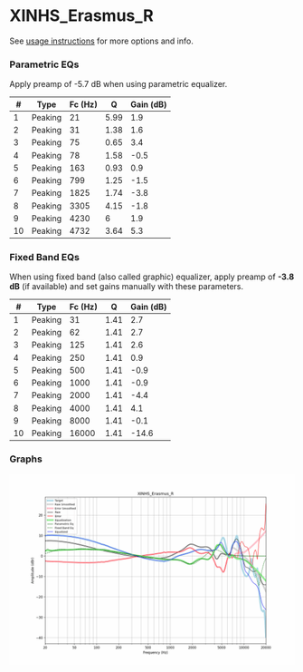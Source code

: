 # XINHS_Erasmus_R
See [usage instructions](https://github.com/jaakkopasanen/AutoEq#usage) for more options and info.

### Parametric EQs
Apply preamp of -5.7 dB when using parametric equalizer.

|   # | Type    |   Fc (Hz) |    Q |   Gain (dB) |
|-----|---------|-----------|------|-------------|
|   1 | Peaking |        21 | 5.99 |         1.9 |
|   2 | Peaking |        31 | 1.38 |         1.6 |
|   3 | Peaking |        75 | 0.65 |         3.4 |
|   4 | Peaking |        78 | 1.58 |        -0.5 |
|   5 | Peaking |       163 | 0.93 |         0.9 |
|   6 | Peaking |       799 | 1.25 |        -1.5 |
|   7 | Peaking |      1825 | 1.74 |        -3.8 |
|   8 | Peaking |      3305 | 4.15 |        -1.8 |
|   9 | Peaking |      4230 | 6    |         1.9 |
|  10 | Peaking |      4732 | 3.64 |         5.3 |

### Fixed Band EQs
When using fixed band (also called graphic) equalizer, apply preamp of **-3.8 dB** (if available) and set gains manually with these parameters.

|   # | Type    |   Fc (Hz) |    Q |   Gain (dB) |
|-----|---------|-----------|------|-------------|
|   1 | Peaking |        31 | 1.41 |         2.7 |
|   2 | Peaking |        62 | 1.41 |         2.7 |
|   3 | Peaking |       125 | 1.41 |         2.6 |
|   4 | Peaking |       250 | 1.41 |         0.9 |
|   5 | Peaking |       500 | 1.41 |        -0.9 |
|   6 | Peaking |      1000 | 1.41 |        -0.9 |
|   7 | Peaking |      2000 | 1.41 |        -4.4 |
|   8 | Peaking |      4000 | 1.41 |         4.1 |
|   9 | Peaking |      8000 | 1.41 |        -0.1 |
|  10 | Peaking |     16000 | 1.41 |       -14.6 |

### Graphs
![](./XINHS_Erasmus_R.png)
